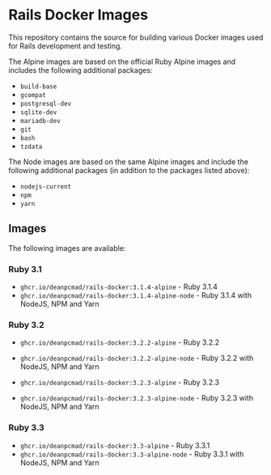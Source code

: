 # Rails Docker Images

This repository contains the source for building various Docker images used
for Rails development and testing.

The Alpine images are based on the official Ruby Alpine images and includes
the following additional packages:

- `build-base`
- `gcompat`
- `postgresql-dev`
- `sqlite-dev`
- `mariadb-dev`
- `git`
- `bash`
- `tzdata`

The Node images are based on the same Alpine images and include the following
additional packages (in addition to the packages listed above):

- `nodejs-current`
- `npm`
- `yarn`

## Images

The following images are available:

### Ruby 3.1

- `ghcr.io/deanpcmad/rails-docker:3.1.4-alpine` - Ruby 3.1.4
- `ghcr.io/deanpcmad/rails-docker:3.1.4-alpine-node` - Ruby 3.1.4 with NodeJS, NPM and Yarn

### Ruby 3.2

- `ghcr.io/deanpcmad/rails-docker:3.2.2-alpine` - Ruby 3.2.2
- `ghcr.io/deanpcmad/rails-docker:3.2.2-alpine-node` - Ruby 3.2.2 with NodeJS, NPM and Yarn

- `ghcr.io/deanpcmad/rails-docker:3.2.3-alpine` - Ruby 3.2.3
- `ghcr.io/deanpcmad/rails-docker:3.2.3-alpine-node` - Ruby 3.2.3 with NodeJS, NPM and Yarn

### Ruby 3.3

- `ghcr.io/deanpcmad/rails-docker:3.3-alpine` - Ruby 3.3.1
- `ghcr.io/deanpcmad/rails-docker:3.3-alpine-node` - Ruby 3.3.1 with NodeJS, NPM and Yarn
